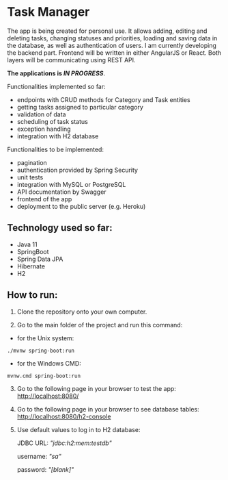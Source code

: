 # **Task Manager**

The app is being created for personal use. It allows adding, editing and deleting tasks, changing statuses and priorities, loading and saving data in the database, as well as authentication of users. I am currently developing the backend part. Frontend will be written in either AngularJS or React. Both layers will be communicating using REST API.

**The applications is _IN PROGRESS_**. 

Functionalities implemented so far:
* endpoints with CRUD methods for Category and Task entities
* getting tasks assigned to particular category
* validation of data
* scheduling of task status
* exception handling
* integration with H2 database

Functionalities to be implemented:
* pagination
* authentication provided by Spring Security
* unit tests
* integration with MySQL or PostgreSQL
* API documentation by Swagger
* frontend of the app
* deployment to the public server (e.g. Heroku)

## **Technology used so far:**
* Java 11
* SpringBoot
* Spring Data JPA
* Hibernate
* H2

## **How to run:**
1. Clone the repository onto your own computer.

2. Go to the main folder of the project and run this command:

* for the Unix system:
```
./mvnw spring-boot:run
```
* for the Windows CMD:
```
mvnw.cmd spring-boot:run
```

3. Go to the following page in your browser to test the app: [http://localhost:8080/](http://localhost:8080/)

4. Go to the following page in your browser to see database tables: [http://localhost:8080/h2-console](http://localhost:8080/h2-console)

5. Use default values to log in to H2 database:

   JDBC URL: *"jdbc:h2:mem:testdb"*

   username: *"sa"*

   password: *"[blank]"*
